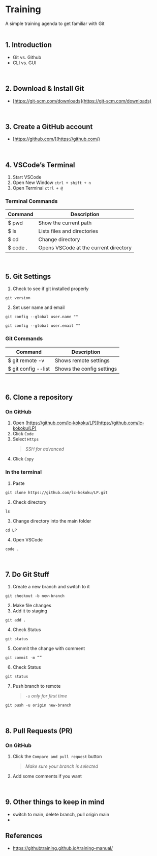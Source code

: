 # Training
A simple training agenda to get familiar with Git
<br>
<br>
    

## 1. Introduction
- Git vs. Github
- CLI vs. GUI
<br>


## 2. Download & Install Git
- [https://git-scm.com/downloads](https://git-scm.com/downloads)
<br>


## 3. Create a GitHub account
- [https://github.com/](https://github.com/)
<br>


## 4. VSCode’s Terminal

1. Start VSCode
2. Open New Window `ctrl + shift + n`
3. Open Terminal `ctrl + @`

### Terminal Commands
| Command | Description |
| ------ | ----------- |
| $ pwd   | Show the current path |
| $ ls | Lists files and directories |
| $ cd | Change directory |
| $ code . | Opens VSCode at the current directory |
<br>


## 5. Git Settings
1. Check to see if git installed properly
```
git version
```
2. Set user name and email
```
git config --global user.name ""
```
```
git config --global user.email ""
```
### Git Commands
| Command | Description |
| ------ | ----------- |
| $ git remote -v   | Shows remote settings |
| $ git config --list | Shows the config settings |
<br>


## 6. Clone a repository
### On GitHub
1. Open [https://github.com/lc-kokoku/LP](https://github.com/lc-kokoku/LP)
2. Click `Code`
3. Select `Https`
    > *SSH for advanced*
4. Click `Copy`

### In the terminal
1. Paste
```
git clone https://github.com/lc-kokoku/LP.git
```
2. Check directory
```
ls
```
3. Change directory into the main folder
```
cd LP
```
4. Open VSCode
```
code .
```
<br>


## 7. Do Git Stuff
1. Create a new branch and switch to it
```
git checkout -b new-branch
```
2. Make file changes
3. Add it to staging
```
git add .
```
4. Check Status
```
git status
```
5. Commit the change with comment
```
git commit -m “”
```
6. Check Status
```
git status
```
7. Push branch to remote
    > *`-u` only for first time*
```
git push -u origin new-branch
```
<br>


## 8. Pull Requests (PR)
### On GitHub
1. Click the `Compare and pull request` button
    > *Make sure your branch is selected*
2. Add some comments if you want
<br>

## 9. Other things to keep in mind
- switch to main, delete branch, pull origin main
- 

## References
- https://githubtraining.github.io/training-manual/
